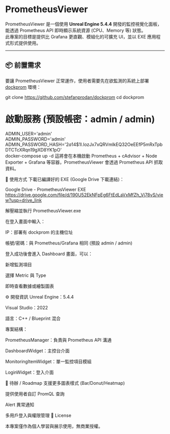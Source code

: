 # PrometheusViewer

PrometheusViewer 是一個使用 **Unreal Engine 5.4.4** 開發的監控視覺化面板，能透過 Prometheus API 即時顯示系統資源 (CPU、Memory 等) 狀態。  
此專案的目標是提供比 Grafana 更直觀、模組化的可擴充 UI，並以 EXE 應用程式形式提供使用。

---

## 📦 前置需求

要讓 PrometheusViewer 正常運作，使用者需要先在欲監測的系統上部署 [dockprom](https://github.com/stefanprodan/dockprom) 環境：


git clone https://github.com/stefanprodan/dockprom
cd dockprom

# 啟動服務 (預設帳密：admin / admin)
ADMIN_USER='admin' \
ADMIN_PASSWORD='admin' \
ADMIN_PASSWORD_HASH='$2a$14$1l.IozJx7xQRVmlkEQ32OeEEfP5mRxTpbDTCTcXRqn19gXD8YK1pO' \
docker-compose up -d
這將會在本機啟動 Prometheus + cAdvisor + Node Exporter + Grafana 等容器，PrometheusViewer 會透過 Prometheus API 抓取資料。

🚀 使用方式
下載已編譯好的 EXE (Google Drive 下載連結)：

Google Drive - PrometheusViewer EXE
https://drive.google.com/file/d/190U52EkNFpEg6FtEdLaVxMfZh_Vj78vS/view?usp=drive_link

解壓縮並執行 PrometheusViewer.exe

在登入畫面中輸入：

IP：部署有 dockprom 的主機位址

帳號/密碼：與 Prometheus/Grafana 相同 (預設 admin / admin)

登入成功後會進入 Dashboard 畫面，可以：

新增監測項目

選擇 Metric 與 Type

即時查看數據或繪製圖表

⚙️ 開發資訊
Unreal Engine：5.4.4

Visual Studio：2022

語言：C++ / Blueprint 混合

專案結構：

PrometheusManager：負責與 Prometheus API 溝通

DashboardWidget：主控台介面

MonitoringItemWidget：單一監控項目模組

LoginWidget：登入介面

📝 待辦 / Roadmap
 支援更多圖表樣式 (Bar/Donut/Heatmap)

 提供使用者自訂 PromQL 查詢

 Alert 異常通知

 多用戶登入與權限管理
📄 License

本專案僅作為個人學習與展示使用，無商業授權。
